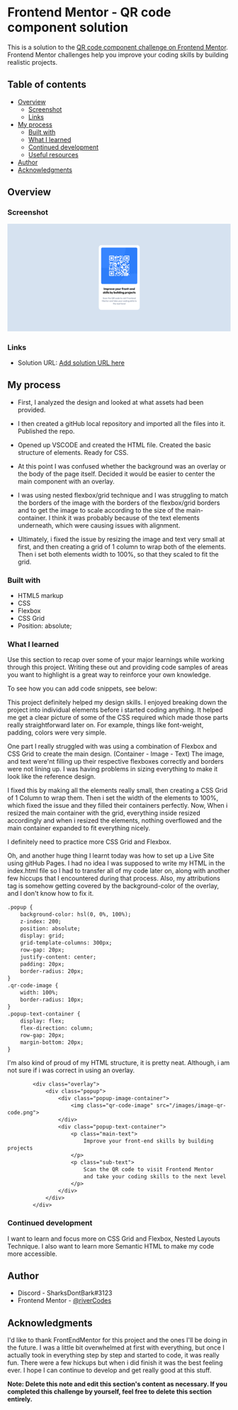 # Frontend Mentor - QR code component solution

This is a solution to the [QR code component challenge on Frontend Mentor](https://www.frontendmentor.io/challenges/qr-code-component-iux_sIO_H). Frontend Mentor challenges help you improve your coding skills by building realistic projects. 

## Table of contents

- [Overview](#overview)
  - [Screenshot](#screenshot)
  - [Links](#links)
- [My process](#my-process)
  - [Built with](#built-with)
  - [What I learned](#what-i-learned)
  - [Continued development](#continued-development)
  - [Useful resources](#useful-resources)
- [Author](#author)
- [Acknowledgments](#acknowledgments)


## Overview

### Screenshot

![](./project-screenshot.png)

### Links

- Solution URL: [Add solution URL here](https://your-solution-url.com)

## My process

- First, I analyzed the design and looked at what assets had been provided.

- I then created a gitHub local repository and imported all the files into it. Published the repo.

- Opened up VSCODE and created the HTML file. Created the basic structure of elements. Ready for CSS.

- At this point I was confused whether the background was an overlay or the body of the page itself. Decided it would be easier to center the main component with an overlay.

- I was using nested flexbox/grid technique and I was struggling to match the borders of the image with the borders of the flexbox/grid borders and to get the image to scale according to the size of the main-container. I think it was probably because of the text elements underneath, which were causing issues with alignment.

- Ultimately, i fixed the issue by resizing the image and text very small at first, and then creating a grid of 1 column to wrap both of the elements. Then i set both elements width to 100%, so that they scaled to fit the grid.

### Built with

- HTML5 markup
- CSS
- Flexbox
- CSS Grid
- Position: absolute;

### What I learned

Use this section to recap over some of your major learnings while working through this project. Writing these out and providing code samples of areas you want to highlight is a great way to reinforce your own knowledge.

To see how you can add code snippets, see below:

This project definitely helped my design skills. I enjoyed breaking down the project into individual elements before i started coding anything. It helped me get a clear picture of some of the CSS required which made those parts really straightforward later on. For example, things like font-weight, padding, colors were very simple.

One part I really struggled with was using a combination of Flexbox and CSS Grid to create the main design. (Container - Image - Text)
The image, and text were'nt filling up their respective flexboxes correctly and borders were not lining up. I was having problems in sizing everything to make it look like the reference design.

I fixed this by making all the elements really small, then creating a CSS Grid of 1 Column to wrap them.
Then i set the width of the elements to 100%, which fixed the issue and they filled their containers perfectly.
Now,
When i resized the main container with the grid, everything inside resized accordingly and when i resized the elements, nothing overflowed and the main container expanded to fit everything nicely.

I definitely need to practice more CSS Grid and Flexbox.

Oh, and another huge thing I learnt today was how to set up a Live Site using gitHub Pages. I had no idea I was supposed to write my HTML in the index.html file so I had to transfer all of my code later on, along with another few hiccups that I encountered during that process. Also, my attributions tag is somehow getting covered by the background-color of the overlay, and I don't know how to fix it.

``` 
.popup {
    background-color: hsl(0, 0%, 100%);
    z-index: 200;
    position: absolute;
    display: grid; 
    grid-template-columns: 300px;
    row-gap: 20px;
    justify-content: center;
    padding: 20px;
    border-radius: 20px;
}
.qr-code-image {
    width: 100%;
    border-radius: 10px;
}
.popup-text-container {
    display: flex;
    flex-direction: column;
    row-gap: 20px;
    margin-bottom: 20px;
}
```

I'm also kind of proud of my HTML structure, it is pretty neat. Although, i am not sure if i was correct in using an overlay.
```
        <div class="overlay">
            <div class="popup">
                <div class="popup-image-container">
                    <img class="qr-code-image" src="/images/image-qr-code.png">
                </div>
                <div class="popup-text-container">
                    <p class="main-text">
                        Improve your front-end skills by building projects
                    </p>
                    <p class="sub-text">
                        Scan the QR code to visit Frontend Mentor
                        and take your coding skills to the next level
                    </p>
                </div>
            </div>
        </div>
```

### Continued development

I want to learn and focus more on CSS Grid and Flexbox, Nested Layouts Technique. I also want to learn more Semantic HTML to make my code more accessible.

## Author

- Discord - SharksDontBark#3123
- Frontend Mentor - [@riverCodes](https://www.frontendmentor.io/profile/riverCodes)

## Acknowledgments

I'd like to thank FrontEndMentor for this project and the ones I'll be doing in the future. I was a little bit overwhelmed at first with everything, but once I actually took in everything step by step and started to code, it was really fun. There were a few hickups but when i did finish it was the best feeling ever. I hope I can continue to develop and get really good at this stuff.

**Note: Delete this note and edit this section's content as necessary. If you completed this challenge by yourself, feel free to delete this section entirely.**
